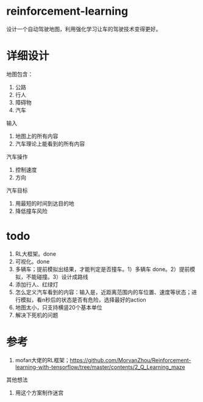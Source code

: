 # reinforcement-learning
设计一个自动驾驶地图，利用强化学习让车的驾驶技术变得更好。

# 详细设计
地图包含：
1. 公路
2. 行人
3. 障碍物
4. 汽车

输入
1. 地图上的所有内容
2. 汽车理论上能看到的所有内容

汽车操作
1. 控制速度
2. 方向

汽车目标
1. 用最短的时间到达目的地
2. 降低撞车风险

# todo
1. RL大框架。done
2. 可视化。done
3. 多辆车；提前模拟出结果，才能判定是否撞车。1）多辆车 done。2）提前模拟，不能碰撞。3）设计成路线
4. 添加行人、红绿灯
5. 怎么定义汽车看到的内容：输入是，近距离范围内的车位置、速度等状态；进行模拟，看n秒后的状态是否有危险，选择最好的action
6. 地图太小，只支持横竖20个基本单位
7. 解决下死机的问题

# 参考
1. mofan大佬的RL框架；https://github.com/MorvanZhou/Reinforcement-learning-with-tensorflow/tree/master/contents/2_Q_Learning_maze

其他想法
1. 用这个方案制作迷宫


